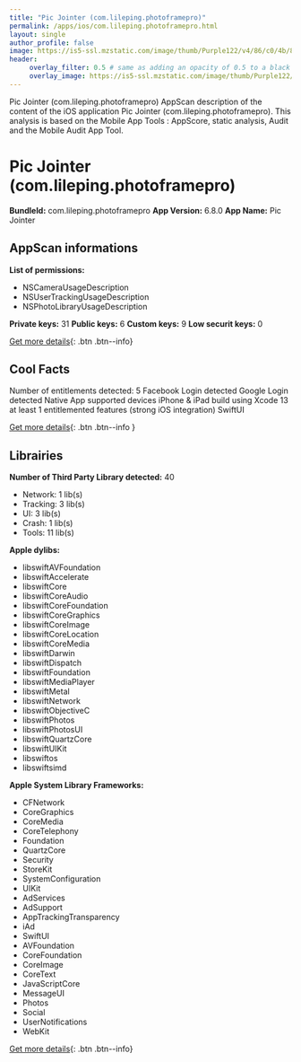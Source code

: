 ```yaml
---
title: "Pic Jointer (com.lileping.photoframepro)"
permalink: /apps/ios/com.lileping.photoframepro.html
layout: single
author_profile: false
image: https://is5-ssl.mzstatic.com/image/thumb/Purple122/v4/86/c0/4b/86c04b93-a0da-14cd-5c4e-6ac94ab1a8ff/AppIcon-0-0-1x_U007emarketing-0-0-0-10-0-0-sRGB-0-0-0-GLES2_U002c0-512MB-85-220-0-0.png/512x512bb.jpg
header: 
     overlay_filter: 0.5 # same as adding an opacity of 0.5 to a black background
     overlay_image: https://is5-ssl.mzstatic.com/image/thumb/Purple122/v4/86/c0/4b/86c04b93-a0da-14cd-5c4e-6ac94ab1a8ff/AppIcon-0-0-1x_U007emarketing-0-0-0-10-0-0-sRGB-0-0-0-GLES2_U002c0-512MB-85-220-0-0.png/512x512bb.jpg
---
```

Pic Jointer (com.lileping.photoframepro) AppScan description of the content of the iOS application Pic Jointer (com.lileping.photoframepro). This analysis is based on the Mobile App Tools : AppScore, static analysis, Audit and the Mobile Audit App Tool.

# Pic Jointer (com.lileping.photoframepro)

**BundleId:** com.lileping.photoframepro
**App Version:** 6.8.0
**App Name:** Pic Jointer


## AppScan informations 

**List of permissions:** 
- NSCameraUsageDescription
- NSUserTrackingUsageDescription
- NSPhotoLibraryUsageDescription
  
  
**Private keys:** 31
**Public keys:** 6
**Custom keys:** 9
**Low securit keys:** 0
  
[Get more details](/pricing.html){: .btn .btn--info}

## Cool Facts

Number of entitlements detected: 5
Facebook Login detected
Google Login detected
Native App
supported devices iPhone & iPad
build using Xcode 13
at least 1 entitlemented features (strong iOS integration)
SwiftUI
  
[Get more details](/pricing.html){: .btn .btn--info }

## Librairies 
**Number of Third Party Library detected:** 40
- Network: 1 lib(s)
- Tracking: 3 lib(s)
- UI: 3 lib(s)
- Crash: 1 lib(s)
- Tools: 11 lib(s)


**Apple dylibs:**
- libswiftAVFoundation
- libswiftAccelerate
- libswiftCore
- libswiftCoreAudio
- libswiftCoreFoundation
- libswiftCoreGraphics
- libswiftCoreImage
- libswiftCoreLocation
- libswiftCoreMedia
- libswiftDarwin
- libswiftDispatch
- libswiftFoundation
- libswiftMediaPlayer
- libswiftMetal
- libswiftNetwork
- libswiftObjectiveC
- libswiftPhotos
- libswiftPhotosUI
- libswiftQuartzCore
- libswiftUIKit
- libswiftos
- libswiftsimd


**Apple System Library Frameworks:**
- CFNetwork
- CoreGraphics
- CoreMedia
- CoreTelephony
- Foundation
- QuartzCore
- Security
- StoreKit
- SystemConfiguration
- UIKit
- AdServices
- AdSupport
- AppTrackingTransparency
- iAd
- SwiftUI
- AVFoundation
- CoreFoundation
- CoreImage
- CoreText
- JavaScriptCore
- MessageUI
- Photos
- Social
- UserNotifications
- WebKit


  
[Get more details](/pricing.html){: .btn .btn--info}

